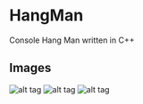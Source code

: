 # HangMan
Console Hang Man written in C++

## Images
![alt tag](https://raw.githubusercontent.com/VictorLeach96/HangMan/master/Images/Image_1.png)
![alt tag](https://raw.githubusercontent.com/VictorLeach96/HangMan/master/Images/Image_2.png)
![alt tag](https://raw.githubusercontent.com/VictorLeach96/HangMan/master/Images/Image_3.png)
